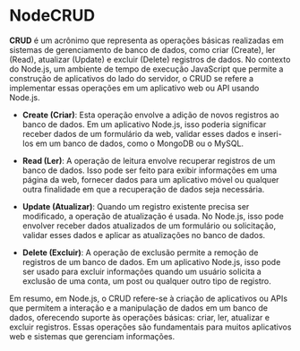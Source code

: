 # NodeCRUD

**CRUD** é um acrônimo que representa as operações básicas realizadas em sistemas de gerenciamento de banco de dados, como criar (Create), ler (Read), atualizar (Update) e excluir (Delete) registros de dados. No contexto do Node.js, um ambiente de tempo de execução JavaScript que permite a construção de aplicativos do lado do servidor, o CRUD se refere a implementar essas operações em um aplicativo web ou API usando Node.js.

- **Create (Criar)**: Esta operação envolve a adição de novos registros ao banco de dados. Em um aplicativo Node.js, isso poderia significar receber dados de um formulário da web, validar esses dados e inseri-los em um banco de dados, como o MongoDB ou o MySQL.

- **Read (Ler)**: A operação de leitura envolve recuperar registros de um banco de dados. Isso pode ser feito para exibir informações em uma página da web, fornecer dados para um aplicativo móvel ou qualquer outra finalidade em que a recuperação de dados seja necessária.

- **Update (Atualizar)**: Quando um registro existente precisa ser modificado, a operação de atualização é usada. No Node.js, isso pode envolver receber dados atualizados de um formulário ou solicitação, validar esses dados e aplicar as atualizações no banco de dados.

- **Delete (Excluir)**: A operação de exclusão permite a remoção de registros de um banco de dados. Em um aplicativo Node.js, isso pode ser usado para excluir informações quando um usuário solicita a exclusão de uma conta, um post ou qualquer outro tipo de registro.

Em resumo, em Node.js, o CRUD refere-se à criação de aplicativos ou APIs que permitem a interação e a manipulação de dados em um banco de dados, oferecendo suporte às operações básicas: criar, ler, atualizar e excluir registros. Essas operações são fundamentais para muitos aplicativos web e sistemas que gerenciam informações.
